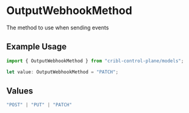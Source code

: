 # OutputWebhookMethod

The method to use when sending events

## Example Usage

```typescript
import { OutputWebhookMethod } from "cribl-control-plane/models";

let value: OutputWebhookMethod = "PATCH";
```

## Values

```typescript
"POST" | "PUT" | "PATCH"
```